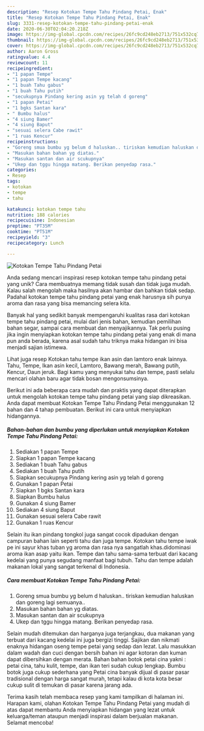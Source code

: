 ```yaml
---
description: "Resep Kotokan Tempe Tahu Pindang Petai, Enak"
title: "Resep Kotokan Tempe Tahu Pindang Petai, Enak"
slug: 3331-resep-kotokan-tempe-tahu-pindang-petai-enak
date: 2020-06-30T02:04:20.218Z
image: https://img-global.cpcdn.com/recipes/26fc9cd248eb2713/751x532cq70/kotokan-tempe-tahu-pindang-petai-foto-resep-utama.jpg
thumbnail: https://img-global.cpcdn.com/recipes/26fc9cd248eb2713/751x532cq70/kotokan-tempe-tahu-pindang-petai-foto-resep-utama.jpg
cover: https://img-global.cpcdn.com/recipes/26fc9cd248eb2713/751x532cq70/kotokan-tempe-tahu-pindang-petai-foto-resep-utama.jpg
author: Aaron Gross
ratingvalue: 4.4
reviewcount: 11
recipeingredient:
- "1 papan Tempe"
- "1 papan Tempe kacang"
- "1 buah Tahu gabus"
- "1 buah Tahu putih"
- "secukupnya Pindang kering asin yg telah d goreng"
- "1 papan Petai"
- "1 bgks Santan kara"
- " Bumbu halus"
- "4 siung Bamer"
- "4 siung Baput"
- "sesuai selera Cabe rawit"
- "1 ruas Kencur"
recipeinstructions:
- "Goreng smua bumbu yg belum d haluskan.. tiriskan kemudian haluskan dan goreng lagi semuanya.."
- "Masukan bahan bahan yg diatas."
- "Masukan santan dan air scukupnya"
- "Ukep dan tggu hingga matang. Berikan penyedap rasa."
categories:
- Resep
tags:
- kotokan
- tempe
- tahu

katakunci: kotokan tempe tahu 
nutrition: 188 calories
recipecuisine: Indonesian
preptime: "PT35M"
cooktime: "PT51M"
recipeyield: "3"
recipecategory: Lunch

---
```



![Kotokan Tempe Tahu Pindang Petai](https://img-global.cpcdn.com/recipes/26fc9cd248eb2713/751x532cq70/kotokan-tempe-tahu-pindang-petai-foto-resep-utama.jpg)

Anda sedang mencari inspirasi resep kotokan tempe tahu pindang petai yang unik? Cara membuatnya memang tidak susah dan tidak juga mudah. Kalau salah mengolah maka hasilnya akan hambar dan bahkan tidak sedap. Padahal kotokan tempe tahu pindang petai yang enak harusnya sih punya aroma dan rasa yang bisa memancing selera kita.

Banyak hal yang sedikit banyak mempengaruhi kualitas rasa dari kotokan tempe tahu pindang petai, mulai dari jenis bahan, kemudian pemilihan bahan segar, sampai cara membuat dan menyajikannya. Tak perlu pusing jika ingin menyiapkan kotokan tempe tahu pindang petai yang enak di mana pun anda berada, karena asal sudah tahu triknya maka hidangan ini bisa menjadi sajian istimewa.

Lihat juga resep Kotokan tahu tempe ikan asin dan lamtoro enak lainnya. Tahu, Tempe, Ikan asin kecil, Lamtoro, Bawang merah, Bawang putih, Kencur, Daun jeruk. Bagi kamu yang menyukai tahu dan tempe, pasti selalu mencari olahan baru agar tidak bosan mengonsumsinya.


Berikut ini ada beberapa cara mudah dan praktis yang dapat diterapkan untuk mengolah kotokan tempe tahu pindang petai yang siap dikreasikan. Anda dapat membuat Kotokan Tempe Tahu Pindang Petai menggunakan 12 bahan dan 4 tahap pembuatan. Berikut ini cara untuk menyiapkan hidangannya.

<!--inarticleads1-->

##### Bahan-bahan dan bumbu yang diperlukan untuk menyiapkan Kotokan Tempe Tahu Pindang Petai:

1. Sediakan 1 papan Tempe
1. Siapkan 1 papan Tempe kacang
1. Sediakan 1 buah Tahu gabus
1. Sediakan 1 buah Tahu putih
1. Siapkan secukupnya Pindang kering asin yg telah d goreng
1. Gunakan 1 papan Petai
1. Siapkan 1 bgks Santan kara
1. Siapkan  Bumbu halus
1. Gunakan 4 siung Bamer
1. Sediakan 4 siung Baput
1. Gunakan sesuai selera Cabe rawit
1. Gunakan 1 ruas Kencur


Selain itu ikan pindang tongkol juga sangat cocok dipadukan dengan campuran bahan lain seperti tahu dan juga tempe. Kotokan tahu tempe iwak pe ini sayur khas tuban yg aroma dan rasa nya sangatlah khas.didominasi aroma ikan asap yaitu ikan. Tempe dan tahu sama-sama terbuat dari kacang kedelai yang punya segudang manfaat bagi tubuh. Tahu dan tempe adalah makanan lokal yang sangat terkenal di Indonesia. 

<!--inarticleads2-->

##### Cara membuat Kotokan Tempe Tahu Pindang Petai:

1. Goreng smua bumbu yg belum d haluskan.. tiriskan kemudian haluskan dan goreng lagi semuanya..
1. Masukan bahan bahan yg diatas.
1. Masukan santan dan air scukupnya
1. Ukep dan tggu hingga matang. Berikan penyedap rasa.


Selain mudah ditemukan dan harganya juga terjangkau, dua makanan yang terbuat dari kacang kedelai ini juga bergizi tinggi. Sajikan dan nikmati enaknya hidangan oseng tempe petai yang sedap dan lezat. Lalu masukkan dalam wadah dan cuci dengan bersih bahan ini agar kotoran dan kuman dapat dibersihkan dengan merata. Bahan bahan botok petai cina yakni : petai cina, tahu kulit, tempe, dan ikan teri sudah cukup lengkap. Bumbu botok juga cukup sederhana yang Petai cina banyak dijual di pasar pasar tradisional dengan harga sangat murah, tetapi kalau di kota kota besar cukup sulit di temukan di pasar karena jarang ada. 

Terima kasih telah membaca resep yang kami tampilkan di halaman ini. Harapan kami, olahan Kotokan Tempe Tahu Pindang Petai yang mudah di atas dapat membantu Anda menyiapkan hidangan yang lezat untuk keluarga/teman ataupun menjadi inspirasi dalam berjualan makanan. Selamat mencoba!
